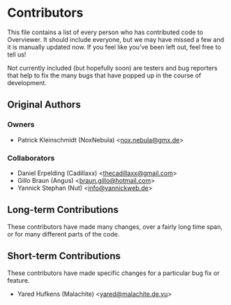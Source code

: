 Contributors
============
This file contains a list of every person who has contributed code to Overviewer. It should include everyone, but we may have missed a few and it is manually updated now. If you feel like you've been left out, feel free to tell us!

Not currently included (but hopefully soon) are testers and bug reporters that help to fix the many bugs that have popped up in the course of development.

Original Authors
----------------
### Owners

* Patrick Kleinschmidt (NoxNebula) \<nox.nebula@gmx.de\>

### Collaborators

* Daniel Erpelding (Cadillaxx) \<thecadillaxx@gmail.com\>
* Gillo Braun (Angus) \<braun.gillo@hotmail.com\>
* Yannick Stephan (Nut) \<info@yannickweb.de\>

Long-term Contributions
-----------------------
These contributors have made many changes, over a fairly long time span, or for many different parts of the code.

Short-term Contributions
------------------------
These contributors have made specific changes for a particular bug fix or feature.

* Yared Hufkens (Malachite) \<yared@malachite.de.vu\>
